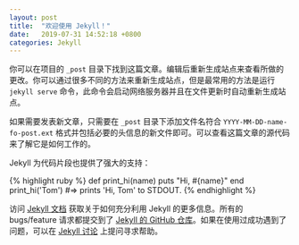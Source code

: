 ```yaml
---
layout: post
title:  "欢迎使用 Jekyll！"
date:   2019-07-31 14:52:18 +0800
categories: Jekyll
---
```

你可以在项目的 `_post` 目录下找到这篇文章。编辑后重新生成站点来查看所做的更改。你可以通过很多不同的方法来重新生成站点，但是最常用的方法是运行 `jekyll serve` 命令，此命令会启动网络服务器并且在文件更新时自动重新生成站点。

如果需要发表新文章，只需要在 `_post` 目录下添加文件名符合 `YYYY-MM-DD-name-fo-post.ext` 格式并包括必要的头信息的新文件即可。可以查看这篇文章的源代码来了解它是如何工作的。

Jekyll 为代码片段也提供了强大的支持：

{% highlight ruby %}
def print_hi(name)
  puts "Hi, #{name}"
end
print_hi('Tom')
#=> prints 'Hi, Tom' to STDOUT.
{% endhighlight %}

访问 [Jekyll 文档][jekyll-docs] 获取关于如何充分利用 Jekyll 的更多信息。所有的 bugs/feature 请求都提交到了 [Jekyll 的 GitHub 仓库][jekyll-gh]。如果在使用过成功遇到了问题，可以在 [Jekyll 讨论][jekyll-talk] 上提问寻求帮助。

[jekyll-docs]: https://jekyllrb.com/docs/home
[jekyll-gh]:   https://github.com/jekyll/jekyll
[jekyll-talk]: https://talk.jekyllrb.com/
